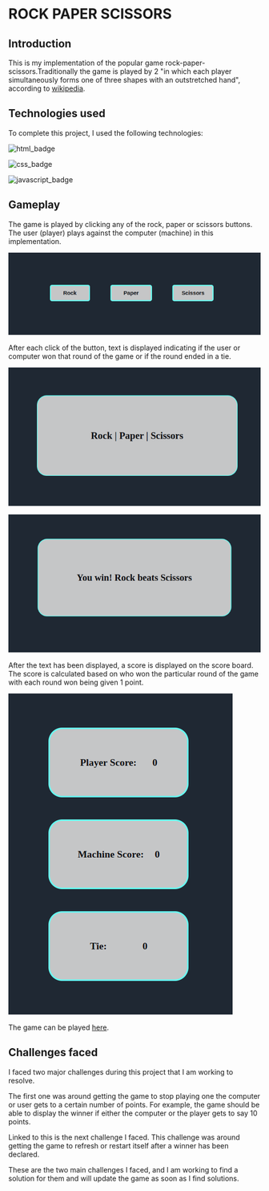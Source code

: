 # **ROCK PAPER SCISSORS**

## **Introduction**
This is my implementation of the popular game rock-paper-scissors.Traditionally the game is played by 2 "in which each player simultaneously forms one of three shapes with an outstretched hand", according to [wikipedia](https://en.wikipedia.org/wiki/Rock_paper_scissors).

## **Technologies used**

To complete this project, I used the following technologies:

![html_badge](https://img.shields.io/badge/HTML5-E34F26?style=for-the-badge&logo=html5&logoColor=white)

![css_badge](https://img.shields.io/badge/CSS3-1572B6?style=for-the-badge&logo=css3&logoColor=white)

![javascript_badge](https://img.shields.io/badge/JavaScript-F7DF1E?style=for-the-badge&logo=javascript&logoColor=black)

## **Gameplay**
The game is played by clicking any of the rock, paper or scissors buttons. The user (player) plays against the computer (machine) in this implementation.

![rpsbuttons](readme-img/rpsbuttons.png)

After each click of the button, text is displayed indicating if the user or computer won that round of the game or if the round ended in a tie.

![rps-display](readme-img/rps-display.png)

![rps-display2](readme-img/rps-display2.png)

After the text has been displayed, a score is displayed on the score board. The score is calculated based on who won the particular round of the game with each round won being given 1 point.

![rpsscoreboard](readme-img/rpsscoreboard.png)

The game can be played [here](https://wilsonsiaw.github.io/Project-Portfolio/rock-paper-scissors/).

## **Challenges faced**

I faced two major challenges during this project that I am working to resolve. 

The first one was around getting the game to stop playing one the computer or user gets to a certain number of points. For example, the game should be able to display the winner if either the computer or the player gets to say 10 points.

Linked to this is the next challenge I faced. This challenge was around getting the game to refresh or restart itself after a winner has been declared.

These are the two main challenges I faced, and I am working to find a solution for them and will update the game as soon as I find solutions.

